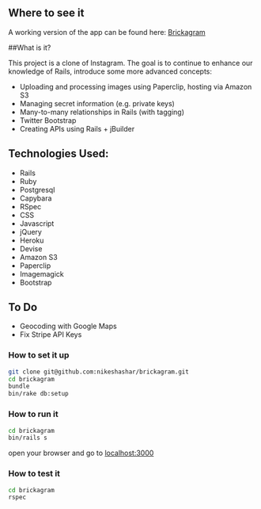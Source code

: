 ## Where to see it

A working version of the app can be found here: [Brickagram](http://brickagram.herokuapp.com/)

##What is it?

This project is a clone of Instagram. The goal is to continue to enhance our knowledge of Rails, introduce some more advanced concepts:

+ Uploading and processing images using Paperclip, hosting via Amazon S3
+ Managing secret information (e.g. private keys)
+ Many-to-many relationships in Rails (with tagging)
+ Twitter Bootstrap
+ Creating APIs using Rails + jBuilder

## Technologies Used:

  + Rails
  + Ruby
  + Postgresql
  + Capybara
  + RSpec
  + CSS
  + Javascript
  + jQuery
  + Heroku
  + Devise
  + Amazon S3
  + Paperclip
  + Imagemagick
  + Bootstrap
 
## To Do

 + Geocoding with Google Maps
 + Fix Stripe API Keys
  
### How to set it up  

```sh
git clone git@github.com:nikeshashar/brickagram.git
cd brickagram
bundle
bin/rake db:setup
```

### How to run it
```sh
cd brickagram
bin/rails s
```

open your browser and go to [localhost:3000](http://localhost:3000)

### How to test it
```sh
cd brickagram
rspec
```

